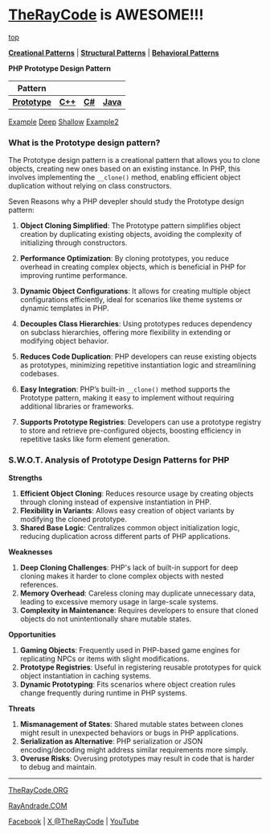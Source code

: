 # [TheRayCode](../../../README.md) is AWESOME!!!

[top](../README.md)

**[Creational Patterns](../README.md)** | **[Structural Patterns](../../Structural/README.md)** | **[Behavioral Patterns](../../Behavioral/README.md)**

**PHP Prototype Design Pattern**

|Pattern|   |   |   |
|---|---|---|---|
|  [**Prototype**](README.md) | [**C++**](../../../CPP/Creational/Prototype/README.md) | [**C#**](../../../Csharp/Creational/Prototype/README.md) | [**Java**](../../../Java/Creational/Prototype/README.md) |

[Example](Example/README.md) [Deep](Deep/README.md) [Shallow](Shallow/README.md) [Example2](Example2/README.md) 

### **What is the Prototype design pattern?**
The Prototype design pattern is a creational pattern that allows you to clone objects, creating new ones based on an existing instance. In PHP, this involves implementing the `__clone()` method, enabling efficient object duplication without relying on class constructors.

Seven Reasons why a PHP devepler should study the Prototype design pattern:

1. **Object Cloning Simplified**: The Prototype pattern simplifies object creation by duplicating existing objects, avoiding the complexity of initializing through constructors.

2. **Performance Optimization**: By cloning prototypes, you reduce overhead in creating complex objects, which is beneficial in PHP for improving runtime performance.

3. **Dynamic Object Configurations**: It allows for creating multiple object configurations efficiently, ideal for scenarios like theme systems or dynamic templates in PHP.

4. **Decouples Class Hierarchies**: Using prototypes reduces dependency on subclass hierarchies, offering more flexibility in extending or modifying object behavior.

5. **Reduces Code Duplication**: PHP developers can reuse existing objects as prototypes, minimizing repetitive instantiation logic and streamlining codebases.

6. **Easy Integration**: PHP’s built-in `__clone()` method supports the Prototype pattern, making it easy to implement without requiring additional libraries or frameworks.

7. **Supports Prototype Registries**: Developers can use a prototype registry to store and retrieve pre-configured objects, boosting efficiency in repetitive tasks like form element generation.

### **S.W.O.T. Analysis of Prototype Design Patterns for PHP**

**Strengths**  
1. **Efficient Object Cloning**: Reduces resource usage by creating objects through cloning instead of expensive instantiation in PHP.  
2. **Flexibility in Variants**: Allows easy creation of object variants by modifying the cloned prototype.  
3. **Shared Base Logic**: Centralizes common object initialization logic, reducing duplication across different parts of PHP applications.

**Weaknesses**  
1. **Deep Cloning Challenges**: PHP's lack of built-in support for deep cloning makes it harder to clone complex objects with nested references.  
2. **Memory Overhead**: Careless cloning may duplicate unnecessary data, leading to excessive memory usage in large-scale systems.  
3. **Complexity in Maintenance**: Requires developers to ensure that cloned objects do not unintentionally share mutable states.

**Opportunities**  
1. **Gaming Objects**: Frequently used in PHP-based game engines for replicating NPCs or items with slight modifications.  
2. **Prototype Registries**: Useful in registering reusable prototypes for quick object instantiation in caching systems.  
3. **Dynamic Prototyping**: Fits scenarios where object creation rules change frequently during runtime in PHP systems.

**Threats**  
1. **Mismanagement of States**: Shared mutable states between clones might result in unexpected behaviors or bugs in PHP applications.  
2. **Serialization as Alternative**: PHP serialization or JSON encoding/decoding might address similar requirements more simply.  
3. **Overuse Risks**: Overusing prototypes may result in code that is harder to debug and maintain.

---


[TheRayCode.ORG](https://www.TheRayCode.org)  

[RayAndrade.COM](https://www.RayAndrade.com)

[Facebook](https://www.facebook.com/TheRayCode/) | [X @TheRayCode](https://www.x.com/TheRayCode/) | [YouTube](https://www.youtube.com/TheRayCode/)
